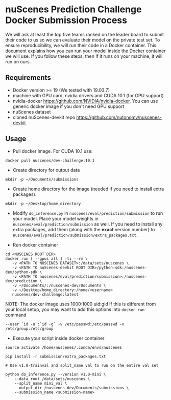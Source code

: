 # nuScenes Prediction Challenge Docker Submission Process

We will ask at least the top five teams ranked on the leader board to submit their code to us so we can
evaluate their model on the private test set. To ensure reproducibility, we will run their code
in a Docker container. This document explains how you can run your model inside the Docker container we
will use. If you follow these steps, then if it runs on your machine, it will run on ours. 

## Requirements

- Docker version >= 19 (We tested with 19.03.7)
- machine with GPU card, nvidia drivers and CUDA 10.1 (for GPU support)
- nvidia-docker https://github.com/NVIDIA/nvidia-docker. You can use generic docker image if you don't need GPU support
- nuScenes dataset
- cloned nuScenes-devkit repo https://github.com/nutonomy/nuscenes-devkit

## Usage
- Pull docker image. For CUDA 10.1 use:
```
docker pull nuscenes/dev-challenge:10.1
```

- Create directory for output data
```
mkdir -p ~/Documents/submissions
```

- Create home directory for the image (needed if you need to install extra packages).
```
mkdir -p ~/Desktop/home_directory
```

- Modify `do_inference.py` in `nuscenes/eval/prediction/submission` to 
run your model. Place your model weights in
`nuscenes/eval/prediction/submission` as well. If you need to install any
extra packages, add them (along with the **exact** version number) to
`nuscenes/eval/prediction/submission/extra_packages.txt`.

- Run docker container
```
cd <NUSCENES ROOT DIR>
docker run [ --gpus all ] -ti --rm \
   -v <PATH TO NUSCENES DATASET>:/data/sets/nuscenes \
   -v <PATH TO nuScenes-devkit ROOT DIR>/python-sdk:/nuscenes-dev/python-sdk \
   -v <PATH TO nuscenes/eval/prediction/submission>:/nuscenes-dev/prediction \
   -v ~/Documents/:/nuscenes-dev/Documents \
   -v ~/Desktop/home_directory:/home/<username>
   nuscenes/dev-challenge:latest
```

NOTE: The docker image uses 1000:1000 uid:gid
If this is different from your local setup, you may want to add this options into `docker run` command
```
--user `id -u`:`id -g` -v /etc/passwd:/etc/passwd -v /etc/group:/etc/group
```

- Execute your script inside docker container
```
source activate /home/nuscenes/.conda/envs/nuscenes

pip install -r submission/extra_packages.txt

# Use v1.0-trainval and split_name val to run on the entire val set

python do_inference.py --version v1.0-mini \
    --data_root /data/sets/nuscenes \
    --split_name mini_val \
    --output_dir /nuscenes-dev/Documents/submissions \
    --submission_name <submission-name>
```

